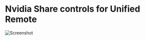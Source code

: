 # Nvidia Share controls for Unified Remote

![Screenshot](http://reynish.webserver.s3-website-eu-west-1.amazonaws.com/pictures/unifiedremote-nvidia_720.png)
